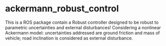 # ackermann_robust_control
This is a ROS package contain a Robust controller designed to be robust to parametric uncertainties and external disturbances!
Considering a nonlinear Ackermann model: uncertainties addressed are ground friction and mass of vehicle; road inclination is considered as external disturbance.

